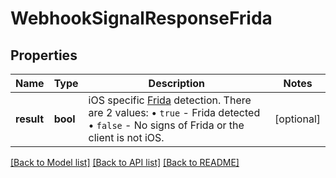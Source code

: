 # WebhookSignalResponseFrida

## Properties
Name | Type | Description | Notes
------------ | ------------- | ------------- | -------------
**result** | **bool** | iOS specific [Frida](https://frida.re/docs/ios/) detection. There are 2 values: • `true` - Frida detected • `false` - No signs of Frida or the client is not iOS.  | [optional] 

[[Back to Model list]](../README.md#documentation-for-models) [[Back to API list]](../README.md#documentation-for-api-endpoints) [[Back to README]](../README.md)

